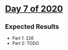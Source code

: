 # [Day 7 of 2020](https://adventofcode.com/2020/day/7)

## Expected Results

- Part 1: 226
- Part 2: TODO
